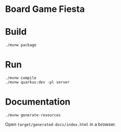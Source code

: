 # Board Game Fiesta

# Build
```
./mvnw package
```

# Run
```
./mvnw compile 
./mvnw quarkus:dev -pl server
```

# Documentation
```
./mvnw generate-resources
```
Open `target/generated-docs/index.html` in a browser.